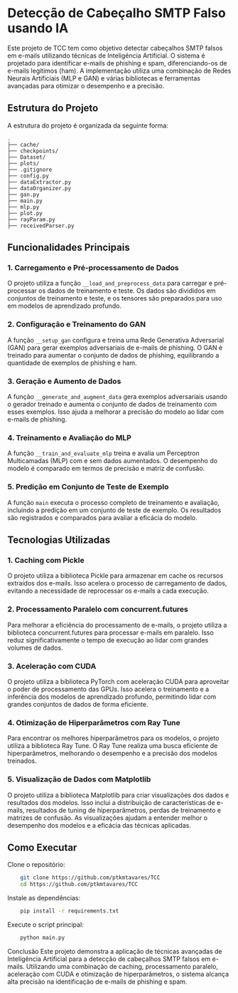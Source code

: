 # Detecção de Cabeçalho SMTP Falso usando IA

Este projeto de TCC tem como objetivo detectar cabeçalhos SMTP falsos em e-mails utilizando técnicas de Inteligência Artificial. O sistema é projetado para identificar e-mails de phishing e spam, diferenciando-os de e-mails legítimos (ham). A implementação utiliza uma combinação de Redes Neurais Artificiais (MLP e GAN) e várias bibliotecas e ferramentas avançadas para otimizar o desempenho e a precisão.

## Estrutura do Projeto

A estrutura do projeto é organizada da seguinte forma:

```plaintext
.
├── cache/
├── checkpoints/
├── Dataset/
├── plots/
├── .gitignore
├── config.py
├── dataExtractor.py
├── dataOrganizer.py
├── gan.py
├── main.py
├── mlp.py
├── plot.py
├── rayParam.py
├── receivedParser.py
```

## Funcionalidades Principais

### 1. Carregamento e Pré-processamento de Dados

O projeto utiliza a função `__load_and_preprocess_data` para carregar e pré-processar os dados de treinamento e teste. Os dados são divididos em conjuntos de treinamento e teste, e os tensores são preparados para uso em modelos de aprendizado profundo.

### 2. Configuração e Treinamento do GAN

A função `__setup_gan` configura e treina uma Rede Generativa Adversarial (GAN) para gerar exemplos adversariais de e-mails de phishing. O GAN é treinado para aumentar o conjunto de dados de phishing, equilibrando a quantidade de exemplos de phishing e ham.

### 3. Geração e Aumento de Dados

A função `__generate_and_augment_data` gera exemplos adversariais usando o gerador treinado e aumenta o conjunto de dados de treinamento com esses exemplos. Isso ajuda a melhorar a precisão do modelo ao lidar com e-mails de phishing.

### 4. Treinamento e Avaliação do MLP

A função `__train_and_evaluate_mlp` treina e avalia um Perceptron Multicamadas (MLP) com e sem dados aumentados. O desempenho do modelo é comparado em termos de precisão e matriz de confusão.

### 5. Predição em Conjunto de Teste de Exemplo

A função `main` executa o processo completo de treinamento e avaliação, incluindo a predição em um conjunto de teste de exemplo. Os resultados são registrados e comparados para avaliar a eficácia do modelo.

## Tecnologias Utilizadas

### 1. Caching com Pickle

O projeto utiliza a biblioteca Pickle para armazenar em cache os recursos extraídos dos e-mails. Isso acelera o processo de carregamento de dados, evitando a necessidade de reprocessar os e-mails a cada execução.

### 2. Processamento Paralelo com concurrent.futures

Para melhorar a eficiência do processamento de e-mails, o projeto utiliza a biblioteca concurrent.futures para processar e-mails em paralelo. Isso reduz significativamente o tempo de execução ao lidar com grandes volumes de dados.

### 3. Aceleração com CUDA

O projeto utiliza a biblioteca PyTorch com aceleração CUDA para aproveitar o poder de processamento das GPUs. Isso acelera o treinamento e a inferência dos modelos de aprendizado profundo, permitindo lidar com grandes conjuntos de dados de forma eficiente.

### 4. Otimização de Hiperparâmetros com Ray Tune

Para encontrar os melhores hiperparâmetros para os modelos, o projeto utiliza a biblioteca Ray Tune. O Ray Tune realiza uma busca eficiente de hiperparâmetros, melhorando o desempenho e a precisão dos modelos treinados.

### 5. Visualização de Dados com Matplotlib

O projeto utiliza a biblioteca Matplotlib para criar visualizações dos dados e resultados dos modelos. Isso inclui a distribuição de características de e-mails, resultados de tuning de hiperparâmetros, perdas de treinamento e matrizes de confusão. As visualizações ajudam a entender melhor o desempenho dos modelos e a eficácia das técnicas aplicadas.

## Como Executar

Clone o repositório:

```bash
    git clone https://github.com/ptkmtavares/TCC
    cd https://github.com/ptkmtavares/TCC
```

Instale as dependências:

```bash
    pip install -r requirements.txt
```

Execute o script principal:

```bash
    python main.py
```

Conclusão
Este projeto demonstra a aplicação de técnicas avançadas de Inteligência Artificial para a detecção de cabeçalhos SMTP falsos em e-mails. Utilizando uma combinação de caching, processamento paralelo, aceleração com CUDA e otimização de hiperparâmetros, o sistema alcança alta precisão na identificação de e-mails de phishing e spam.
